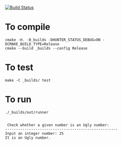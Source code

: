 [![Build Status](https://travis-ci.org/stringbasic/cpp-exercises.svg?branch=master)](https://travis-ci.org/stringbasic/cpp-exercises)

# To compile
```
cmake -H. -B_builds -DHUNTER_STATUS_DEBUG=ON -DCMAKE_BUILD_TYPE=Release
cmake --build _builds --config Release
```

# To test
```
make -C _builds/ test
```

# To run
```
./_builds/out/runner


 Check whether a given number is an Ugly number:
----------------------------------------------------
Input an integer number: 25
It is an Ugly number.
```

